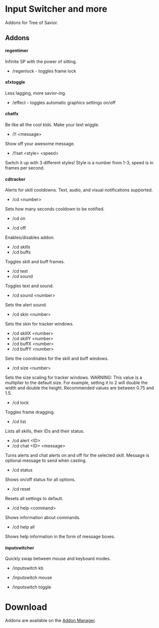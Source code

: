 # Input Switcher and more
Addons for Tree of Savior.


## Addons
#### regentimer

Infinite SP with the power of sitting.

* /regenlock - toggles frame lock

#### sfxtoggle

Less lagging, more savior-ing.

* /effect - toggles automatic graphics settings on/off

#### chatfx

Be like all the cool kids. Make your text wiggle.

* /!! \<message\>

Show off your awesome message.

* /!!set \<style\> \<speed\>

Switch it up with 3 different styles! Style is a number from 1-3, speed is in frames per second.


#### cdtracker

Alerts for skill cooldowns. Text, audio, and visual notifications supported.

* /cd \<number\> 

Sets how many seconds cooldown to be notified.

* /cd on

* /cd off

Enables/disables addon.

* /cd skills
* /cd buffs

Toggles skill and buff frames.

* /cd text
* /cd sound

Toggles text and sound.

* /cd sound \<number\>

Sets the alert sound.

* /cd skin \<number\>

Sets the skin for tracker windows.

* /cd skillX \<number\>
* /cd skillY \<number\>
* /cd buffX \<number\>
* /cd buffY \<number\>

Sets the coordinates for the skill and buff windows.

* /cd size \<number\>

Sets the size scaling for tracker windows. WARNING: This value is a multiplier to the default size. For example, setting it to 2 will double the width and double the height. Recommended values are between 0.75 and 1.5.

* /cd lock

Toggles frame dragging.

* /cd list

Lists all skills, their IDs and their status.

* /cd alert \<ID\>
* /cd chat \<ID\> \<message\>

Turns alerts and chat alerts on and off for the selected skill. Message is optional message to send when casting.

* /cd status

Shows on/off status for all options.

* /cd reset

Resets all settings to default.

* /cd help \<command\>

Shows information about commands.

* /cd help all

Shows help information in the form of message boxes.

#### inputswitcher

Quickly swap between mouse and keyboard modes.

* /inputswitch kb

* /inputswitch mouse

* /inputswitch toggle



# Download

Addons are available on the [Addon Manager](https://github.com/Excrulon/Tree-of-Savior-Addon-Manager).
